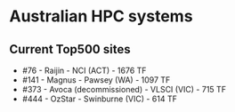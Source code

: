 # Australian HPC systems

## Current Top500 sites

* \#76 - Raijin - NCI (ACT) - 1676 TF
* \#141 - Magnus - Pawsey (WA) - 1097 TF
* \#373 - Avoca (decommissioned) - VLSCI (VIC) - 715 TF
* \#444 - OzStar - Swinburne (VIC) - 614 TF

